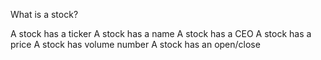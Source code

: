 What is a stock?

A stock has a ticker
A stock has a name
A stock has a CEO
A stock has a price
A stock has volume number
A stock has an open/close